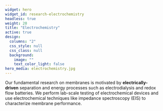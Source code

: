```yaml
---
widget: hero
widget_id: research-electrochemistry
headless: true
weight: 20
title: "Electrochemistry"
active: true
design:
  columns: "2"
  css_style: null
  css_class: null
  background:
    image: ""
    text_color_light: false
hero_media: electrochemistry.jpg
---
```

<!-- {{< figure src="icon_echem.png" width="100">}} -->

Our fundamental research on membranes is motivated by **electrically-driven** separation and energy processes such as electrodialysis and redox flow batteries. We perform lab-scale testing of electrochemical devices and use electrochemical techniques like impedance spectroscopy (EIS) to characterize membrane performance.